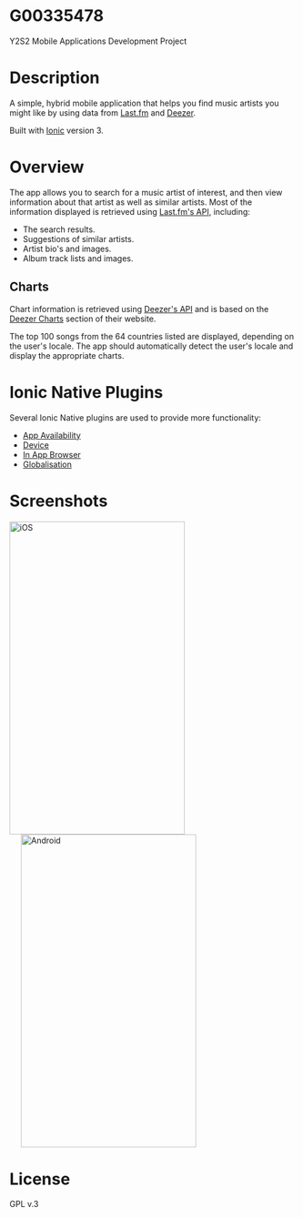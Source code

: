 # G00335478

Y2S2 Mobile Applications Development Project

# Description
A simple, hybrid mobile application that helps you find music artists you might like by using data from [Last.fm](https://www.last.fm/about) and [Deezer](https://www.deezer.com/company). 

Built with [Ionic](https://ionicframework.com/) version 3.

# Overview
The app allows you to search for a music artist of interest, and then view information about that artist as well as similar artists. Most of the information displayed is retrieved using [Last.fm's API](https://www.last.fm/api), including:

- The search results.
- Suggestions of similar artists.
- Artist bio's and images.
- Album track lists and images.

## Charts
Chart information is retrieved using [Deezer's API](https://developers.deezer.com/) and is based on the [Deezer Charts](https://www.deezer.com/profile/637006841/playlists) section of their website. 

The top 100 songs from the 64 countries listed are displayed, depending on the user's locale. The app should automatically detect the user's locale and display the appropriate charts.

# Ionic Native Plugins
Several Ionic Native plugins are used to provide more functionality:

- [App Availability](https://github.com/ohh2ahh/AppAvailability)
- [Device](https://github.com/apache/cordova-plugin-device)
- [In App Browser](https://github.com/apache/cordova-plugin-inappbrowser)
- [Globalisation](https://github.com/apache/cordova-plugin-globalization)

# Screenshots
<div display="inline">
  <img src="https://user-images.githubusercontent.com/37158241/56760468-24659000-6793-11e9-98e3-442c9d137e6f.png" height="550" width="308" title="iOS"/>
  <img src="https://user-images.githubusercontent.com/37158241/56827767-a0291080-6857-11e9-8f67-b9a64104eabf.png" height="550" width="308" hspace="20" title="Android"/>
</div>

# License
GPL v.3
